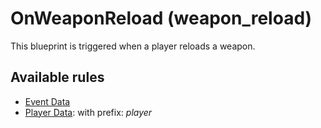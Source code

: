 # OnWeaponReload (weapon_reload)

This blueprint is triggered when a player reloads a weapon.

## Available rules

- [Event Data](GlobalEventData.md)
- [Player Data](GlobalPlayerData.md): with prefix: *player*
